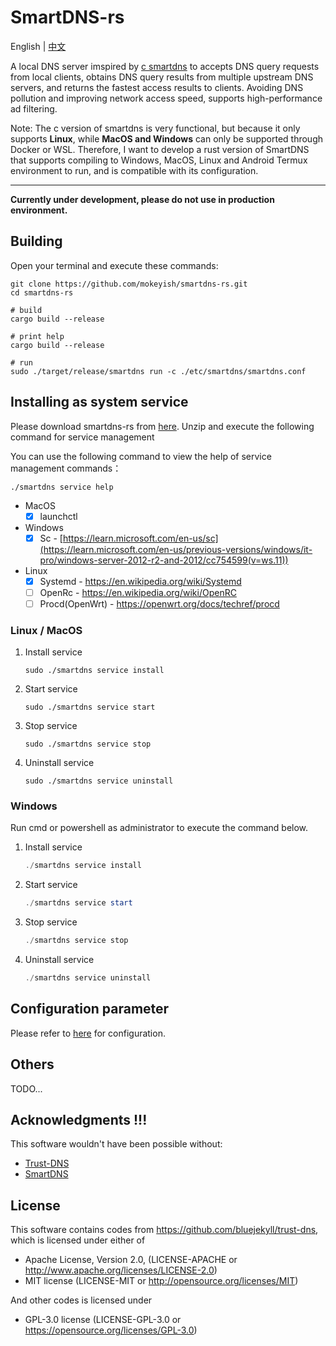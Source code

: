# SmartDNS-rs

English | [中文](https://github.com/mokeyish/smartdns-rs/blob/main/README.md)

A local DNS server imspired by [c smartdns](https://github.com/pymumu/smartdns) to accepts DNS query requests from local clients, obtains DNS query results from multiple upstream DNS servers, and returns the fastest access results to clients.
Avoiding DNS pollution and improving network access speed, supports high-performance ad filtering.

Note: The c version of smartdns is very functional, but because it only supports **Linux**, while **MacOS and Windows** can only be supported through Docker or WSL. Therefore, I want to develop a rust version of SmartDNS that supports compiling to Windows, MacOS, Linux and Android Termux environment to run, and is compatible with its configuration.

---

**Currently under development, please do not use in production environment.**

## Building

Open your terminal and execute these commands:

```shell
git clone https://github.com/mokeyish/smartdns-rs.git
cd smartdns-rs

# build
cargo build --release

# print help
cargo build --release

# run
sudo ./target/release/smartdns run -c ./etc/smartdns/smartdns.conf
```

## Installing as system service

Please download smartdns-rs from [here](https://github.com/mokeyish/smartdns-rs/releases). 
Unzip and execute the following command for service management


You can use the following command to view the help of service management commands：

```shell
./smartdns service help
```

- MacOS
  - [x] launchctl
- Windows
  - [x] Sc - [https://learn.microsoft.com/en-us/sc](https://learn.microsoft.com/en-us/previous-versions/windows/it-pro/windows-server-2012-r2-and-2012/cc754599(v=ws.11))
- Linux
  - [x] Systemd - https://en.wikipedia.org/wiki/Systemd
  - [ ] OpenRc - https://en.wikipedia.org/wiki/OpenRC
  - [ ] Procd(OpenWrt) - https://openwrt.org/docs/techref/procd

### Linux / MacOS

1. Install service

   ```shell
   sudo ./smartdns service install
   ```

2. Start service

   ```shell
   sudo ./smartdns service start
   ```

3. Stop service

   ```shell
   sudo ./smartdns service stop
   ```

4. Uninstall service

   ```shell
   sudo ./smartdns service uninstall
   ```

### Windows

Run cmd or powershell as administrator to execute the command below.

1. Install service

   ```powershell
   ./smartdns service install
   ```

2. Start service

   ```powershell
   ./smartdns service start
   ```

3. Stop service

   ```powershell
   ./smartdns service stop
   ```

4. Uninstall service

   ```powershell
   ./smartdns service uninstall
   ```

## Configuration parameter

Please refer to [here](https://github.com/pymumu/smartdns/blob/master/ReadMe_en.md#configuration-parameter) for configuration.


## Others

TODO...

## Acknowledgments !!!  

This software wouldn't have been possible without:

- [Trust-DNS](https://github.com/bluejekyll/trust-dns)
- [SmartDNS](https://github.com/pymumu/smartdns)



## License

This software contains codes from https://github.com/bluejekyll/trust-dns, which is licensed under either of


- Apache License, Version 2.0, (LICENSE-APACHE or http://www.apache.org/licenses/LICENSE-2.0)
- MIT license (LICENSE-MIT or http://opensource.org/licenses/MIT)


And other codes is licensed under

- GPL-3.0 license (LICENSE-GPL-3.0 or https://opensource.org/licenses/GPL-3.0)
